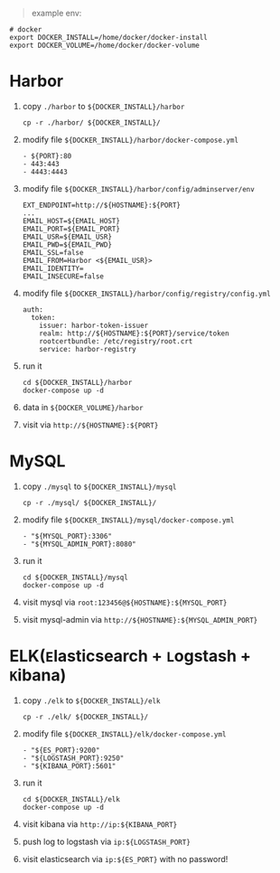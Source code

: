 > example env:

	# docker
	export DOCKER_INSTALL=/home/docker/docker-install
	export DOCKER_VOLUME=/home/docker/docker-volume

# Harbor
1. copy `./harbor` to `${DOCKER_INSTALL}/harbor`

       cp -r ./harbor/ ${DOCKER_INSTALL}/
2. modify file `${DOCKER_INSTALL}/harbor/docker-compose.yml`

       - ${PORT}:80
       - 443:443
       - 4443:4443
3. modify file `${DOCKER_INSTALL}/harbor/config/adminserver/env`

       EXT_ENDPOINT=http://${HOSTNAME}:${PORT}
       ...
       EMAIL_HOST=${EMAIL_HOST}
       EMAIL_PORT=${EMAIL_PORT}
       EMAIL_USR=${EMAIL_USR}
       EMAIL_PWD=${EMAIL_PWD}
	   EMAIL_SSL=false
       EMAIL_FROM=Harbor <${EMAIL_USR}>
       EMAIL_IDENTITY=
       EMAIL_INSECURE=false
4. modify file `${DOCKER_INSTALL}/harbor/config/registry/config.yml`

       auth:
         token:
           issuer: harbor-token-issuer
           realm: http://${HOSTNAME}:${PORT}/service/token
           rootcertbundle: /etc/registry/root.crt
           service: harbor-registry
5. run it

       cd ${DOCKER_INSTALL}/harbor
       docker-compose up -d
6. data in `${DOCKER_VOLUME}/harbor`
7. visit via `http://${HOSTNAME}:${PORT}`

# MySQL
1. copy `./mysql` to `${DOCKER_INSTALL}/mysql`
        
       cp -r ./mysql/ ${DOCKER_INSTALL}/
2. modify file `${DOCKER_INSTALL}/mysql/docker-compose.yml`

       - "${MYSQL_PORT}:3306"
       - "${MYSQL_ADMIN_PORT}:8080"
3. run it

       cd ${DOCKER_INSTALL}/mysql
       docker-compose up -d
4. visit mysql via `root:123456@${HOSTNAME}:${MYSQL_PORT}`
5. visit mysql-admin via `http://${HOSTNAME}:${MYSQL_ADMIN_PORT}`

# ELK(`E`lasticsearch + `L`ogstash + `K`ibana)
1. copy `./elk` to `${DOCKER_INSTALL}/elk`
        
       cp -r ./elk/ ${DOCKER_INSTALL}/
2. modify file `${DOCKER_INSTALL}/elk/docker-compose.yml`

       - "${ES_PORT}:9200"
       - "${LOGSTASH_PORT}:9250"
       - "${KIBANA_PORT}:5601"
3. run it

       cd ${DOCKER_INSTALL}/elk
       docker-compose up -d
4. visit kibana via `http://ip:${KIBANA_PORT}`
5. push log to logstash via `ip:${LOGSTASH_PORT}`
6. visit elasticsearch via `ip:${ES_PORT}` with no password!
